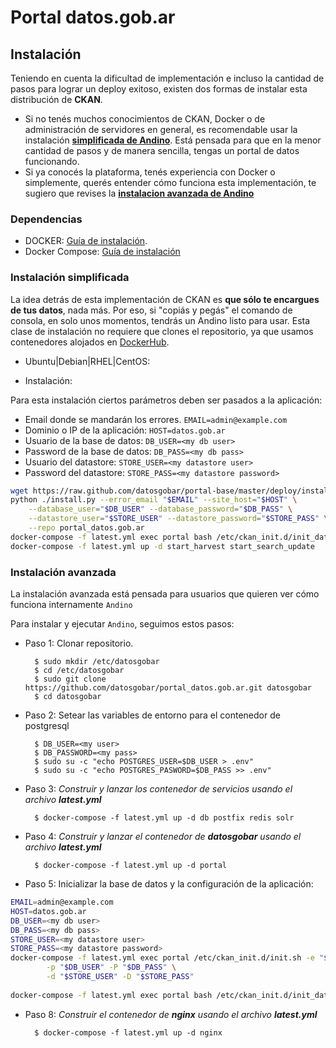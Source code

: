 # Portal datos.gob.ar

## Instalación

Teniendo en cuenta la dificultad de implementación e incluso la cantidad de pasos para lograr un deploy exitoso, existen dos formas de instalar esta distribución de **CKAN**. 

- Si no tenés muchos conocimientos de CKAN, Docker o de administración de servidores en general, es recomendable usar la instalación **[simplificada  de Andino](#instalacion-simplificada-de-andino)**. Está pensada para que en la menor cantidad de pasos y de manera sencilla, tengas un portal de datos funcionando. 
- Si ya conocés la plataforma, tenés experiencia con Docker o simplemente, querés entender cómo funciona esta implementación, te sugiero que revises la **[instalacion avanzada de Andino](#instalacion-avanzada-de-andino)**

### Dependencias

+ DOCKER: [Guía de instalación](https://docs.docker.com/engine/installation).
+ Docker Compose: [Guía de instalación](https://docs.docker.com/compose/install/)

### Instalación simplificada

La idea detrás de esta implementación de CKAN es **que sólo te encargues de tus datos**, nada más. Por eso, si "copiás y pegás" el comando de consola, en solo unos momentos, tendrás un Andino listo para usar.
Esta clase de instalación no requiere que clones el repositorio, ya que usamos contenedores alojados en [DockerHub](https://hub.docker.com/r/datosgobar).

+ Ubuntu|Debian|RHEL|CentOS:

+ Instalación:

Para esta instalación ciertos parámetros deben ser pasados a la aplicación:

+ Email donde se mandarán los errores. `EMAIL=admin@example.com`
+ Dominio o IP de la aplicación: `HOST=datos.gob.ar`
+ Usuario de la base de datos: `DB_USER=<my db user>`
+ Password de la base de datos: `DB_PASS=<my db pass>`
+ Usuario del datastore: `STORE_USER=<my datastore user>`
+ Password del datastore: `STORE_PASS=<my datastore password>`

```bash
wget https://raw.github.com/datosgobar/portal-base/master/deploy/install.py
python ./install.py --error_email "$EMAIL" --site_host="$HOST" \
    --database_user="$DB_USER" --database_password="$DB_PASS" \
    --datastore_user="$STORE_USER" --datastore_password="$STORE_PASS" \
    --repo portal_datos.gob.ar
docker-compose -f latest.yml exec portal bash /etc/ckan_init.d/init_datosgobar.sh
docker-compose -f latest.yml up -d start_harvest start_search_update
```

### Instalación avanzada

La instalación avanzada está pensada para usuarios que quieren ver cómo funciona internamente `Andino`

Para instalar y ejecutar `Andino`, seguimos estos pasos:

+ Paso 1: Clonar repositorio.

		$ sudo mkdir /etc/datosgobar
		$ cd /etc/datosgobar
		$ sudo git clone https://github.com/datosgobar/portal_datos.gob.ar.git datosgobar
		$ cd datosgobar
		
+ Paso 2: Setear las variables de entorno para el contenedor de postgresql

        $ DB_USER=<my user>
        $ DB_PASSWORD=<my pass>
        $ sudo su -c "echo POSTGRES_USER=$DB_USER > .env"
        $ sudo su -c "echo POSTGRES_PASWORD=$DB_PASS >> .env"
        

+ Paso 3: _Construir y lanzar los contenedor de servicios usando el archivo **latest.yml**_

        $ docker-compose -f latest.yml up -d db postfix redis solr        

+ Paso 4: _Construir y lanzar el contenedor de **datosgobar** usando el archivo **latest.yml**_

		$ docker-compose -f latest.yml up -d portal
		
+ Paso 5: Inicializar la base de datos y la configuración de la aplicación:


```bash
EMAIL=admin@example.com
HOST=datos.gob.ar
DB_USER=<my db user>
DB_PASS=<my db pass>
STORE_USER=<my datastore user>
STORE_PASS=<my datastore password>
docker-compose -f latest.yml exec portal /etc/ckan_init.d/init.sh -e "$EMAIL" -h "$HOST" \
        -p "$DB_USER" -P "$DB_PASS" \
        -d "$STORE_USER" -D "$STORE_PASS"
        
docker-compose -f latest.yml exec portal bash /etc/ckan_init.d/init_datosgobar.sh

```

+ Paso 8: _Construir el contenedor de **nginx** usando el archivo **latest.yml**_

		$ docker-compose -f latest.yml up -d nginx

